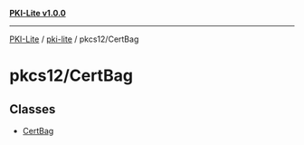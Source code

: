 [**PKI-Lite v1.0.0**](../../../README.md)

---

[PKI-Lite](../../../README.md) / [pki-lite](../../README.md) / pkcs12/CertBag

# pkcs12/CertBag

## Classes

- [CertBag](classes/CertBag.md)

